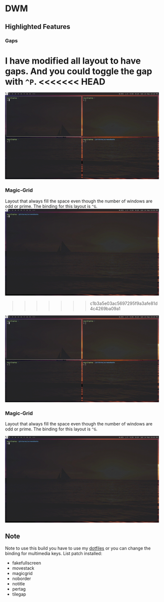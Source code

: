 # DWM
## Highlighted Features
### Gaps
I have modified all layout to have gaps. And you could toggle the gap with `^P`.
<<<<<<< HEAD
=======
![togglegap.gif](togglegap.gif)
### Magic-Grid
Layout that always fill the space even though the number of windows are odd or prime. The binding for this layout is `^G`.
![magicgrid.gif](magicgrid.gif)
>>>>>>> c1b3a5e03ac5697295f9a3afe81d4c4269ba09a1

![togglegap.gif](togglegap.gif)

### Magic-Grid
Layout that always fill the space even though the number of windows are odd or prime. The binding for this layout is `^G`.

![magicgrid.gif](magicgrid.gif)

## Note
Note to use this build you have to use my [dotfiles](https://github.com/wachd/dotfiles) or you can change the binding for multimedia keys.
List patch installed:
- fakefullscreen
- movestack
- magicgrid
- noborder
- notitle
- pertag
- tilegap
